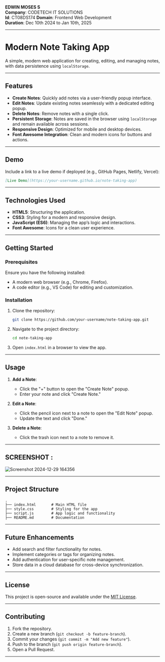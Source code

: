 **EDWIN MOSES S**  
**Company**: CODETECH IT SOLUTIONS  
**Id**: CT08DS174
**Domain**: Frontend Web Development  
**Duration**: Dec 10th 2024 to Jan 10th, 2025

---

# Modern Note Taking App

A simple, modern web application for creating, editing, and managing notes, with data persistence using `localStorage`.

---

## **Features**

- **Create Notes**: Quickly add notes via a user-friendly popup interface.
- **Edit Notes**: Update existing notes seamlessly with a dedicated editing popup.
- **Delete Notes**: Remove notes with a single click.
- **Persistent Storage**: Notes are saved in the browser using `localStorage` and remain available across sessions.
- **Responsive Design**: Optimized for mobile and desktop devices.
- **Font Awesome Integration**: Clean and modern icons for buttons and actions.

---

## **Demo**

Include a link to a live demo if deployed (e.g., GitHub Pages, Netlify, Vercel):
```markdown
[Live Demo](https://your-username.github.io/note-taking-app)
```

---

## **Technologies Used**

- **HTML5**: Structuring the application.
- **CSS3**: Styling for a modern and responsive design.
- **JavaScript (ES6)**: Managing the app’s logic and interactions.
- **Font Awesome**: Icons for a clean user experience.

---

## **Getting Started**

### **Prerequisites**

Ensure you have the following installed:
- A modern web browser (e.g., Chrome, Firefox).
- A code editor (e.g., VS Code) for editing and customization.

### **Installation**

1. Clone the repository:
   ```bash
   git clone https://github.com/your-username/note-taking-app.git
   ```
2. Navigate to the project directory:
   ```bash
   cd note-taking-app
   ```
3. Open `index.html` in a browser to view the app.

---

## **Usage**

1. **Add a Note**:
   - Click the "+" button to open the "Create Note" popup.
   - Enter your note and click "Create Note."

2. **Edit a Note**:
   - Click the pencil icon next to a note to open the "Edit Note" popup.
   - Update the text and click "Done."

3. **Delete a Note**:
   - Click the trash icon next to a note to remove it.

---

## SCREENSHOT :
![Screenshot 2024-12-29 164356](https://github.com/user-attachments/assets/bb7a5541-e7ed-4755-bc22-8674622450aa)



---

## **Project Structure**

```plaintext
.
├── index.html       # Main HTML file
├── style.css        # Styling for the app
├── script.js        # App logic and functionality
├── README.md        # Documentation
```

---

## **Future Enhancements**

- Add search and filter functionality for notes.
- Implement categories or tags for organizing notes.
- Add authentication for user-specific note management.
- Store data in a cloud database for cross-device synchronization.

---

## **License**

This project is open-source and available under the [MIT License](LICENSE).

---

## **Contributing**

1. Fork the repository.
2. Create a new branch (`git checkout -b feature-branch`).
3. Commit your changes (`git commit -m "Add new feature"`).
4. Push to the branch (`git push origin feature-branch`).
5. Open a Pull Request.

---
